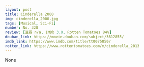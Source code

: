 ```yaml
---
layout: post 
title: Cinderella 2000
img: cinderella_2000.jpg
tags: [Musical, Sci-Fi]
number: No. 328
review: [豆瓣 n/a, IMDb 3.0, Rotten Tomatoes 84%]
douban_link: https://movie.douban.com/subject/3612855/
imdb_link: https://www.imdb.com/title/tt0075850/
rotten_link: https://www.rottentomatoes.com/m/cinderella_2013
---
```


None